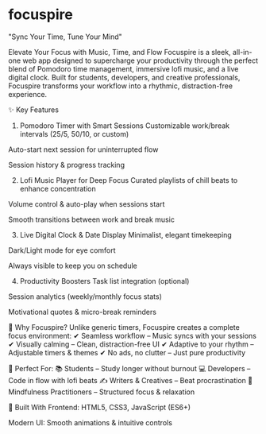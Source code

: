 # focuspire
"Sync Your Time, Tune Your Mind"

Elevate Your Focus with Music, Time, and Flow
Focuspire is a sleek, all-in-one web app designed to supercharge your productivity through the perfect blend of Pomodoro time management, immersive lofi music, and a live digital clock. Built for students, developers, and creative professionals, Focuspire transforms your workflow into a rhythmic, distraction-free experience.

✨ Key Features
1. Pomodoro Timer with Smart Sessions
Customizable work/break intervals (25/5, 50/10, or custom)

Auto-start next session for uninterrupted flow

Session history & progress tracking

2. Lofi Music Player for Deep Focus
Curated playlists of chill beats to enhance concentration

Volume control & auto-play when sessions start

Smooth transitions between work and break music

3. Live Digital Clock & Date Display
Minimalist, elegant timekeeping

Dark/Light mode for eye comfort

Always visible to keep you on schedule

4. Productivity Boosters
Task list integration (optional)

Session analytics (weekly/monthly focus stats)

Motivational quotes & micro-break reminders

🚀 Why Focuspire?
Unlike generic timers, Focuspire creates a complete focus environment:
✔ Seamless workflow – Music syncs with your sessions
✔ Visually calming – Clean, distraction-free UI
✔ Adaptive to your rhythm – Adjustable timers & themes
✔ No ads, no clutter – Just pure productivity

🎯 Perfect For:
📚 Students – Study longer without burnout
💻 Developers – Code in flow with lofi beats
✍️ Writers & Creatives – Beat procrastination
🧘 Mindfulness Practitioners – Structured focus & relaxation

🔧 Built With
Frontend: HTML5, CSS3, JavaScript (ES6+)

Modern UI: Smooth animations & intuitive controls
